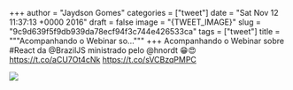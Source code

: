 
+++
author = "Jaydson Gomes"
categories = ["tweet"]
date = "Sat Nov 12 11:37:13 +0000 2016"
draft = false
image = "{TWEET_IMAGE}"
slug = "9c9d639f5f9db939da78ecf94f3c744e426533ca"
tags = ["tweet"]
title = """Acompanhando o Webinar so..."""
+++
Acompanhando o Webinar sobre #React da @BrazilJS ministrado pelo @hnordt  😁😍 https://t.co/aCU7Ot4cNk https://t.co/sVCBzqPMPC

![](/images/tweet-media/797402869293023232-CxDxqnuXEAAiU7k.jpg)